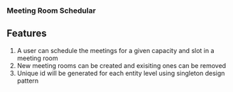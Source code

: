 ### Meeting Room Schedular

## Features
1. A user can schedule the meetings for a given capacity and slot in a meeting room
2. New meeting rooms can be created and exisiting ones can be removed
3. Unique id will be generated for each entity level using singleton design pattern